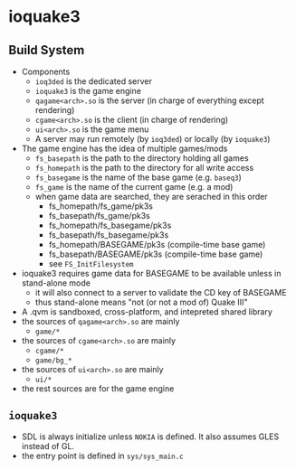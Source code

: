 ioquake3
========

## Build System

- Components
  - `ioq3ded` is the dedicated server
  - `ioquake3` is the game engine
  - `qagame<arch>.so` is the server (in charge of everything except rendering)
  - `cgame<arch>.so` is the client (in charge of rendering)
  - `ui<arch>.so` is the game menu
  - A server may run remotely (by `ioq3ded`) or locally (by `ioquake3`)
- The game engine has the idea of multiple games/mods
  - `fs_basepath` is the path to the directory holding all games
  - `fs_homepath` is the path to the directory for all write access
  - `fs_basegame` is the name of the base game (e.g. `baseq3`)
  - `fs_game` is the name of the current game (e.g. a mod)
  - when game data are searched, they are serached in this order
    - fs_homepath/fs_game/pk3s
    - fs_basepath/fs_game/pk3s
    - fs_homepath/fs_basegame/pk3s
    - fs_basepath/fs_basegame/pk3s
    - fs_homepath/BASEGAME/pk3s (compile-time base game)
    - fs_basepath/BASEGAME/pk3s (compile-time base game)
    - see `FS_InitFilesystem`
- ioquake3 requires game data for BASEGAME to be available unless in
  stand-alone mode
  - it will also connect to a server to validate the CD key of BASEGAME
  - thus stand-alone means "not (or not a mod of) Quake III"
- A .qvm is sandboxed, cross-platform, and intepreted shared library
- the sources of `qagame<arch>.so` are mainly
  - `game/*`
- the sources of `cgame<arch>.so` are mainly
  - `cgame/*`
  - `game/bg_*`
- the sources of `ui<arch>.so` are mainly
  - `ui/*`
- the rest sources are for the game engine

## `ioquake3`

- SDL is always initialize unless `NOKIA` is defined.  It also assumes GLES
  instead of GL.
- the entry point is defined in `sys/sys_main.c`
